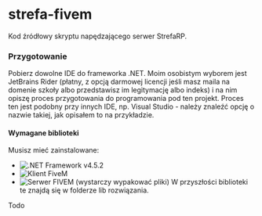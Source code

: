 # strefa-fivem
Kod źródłowy skryptu napędzającego serwer StrefaRP.

### Przygotowanie
Pobierz dowolne IDE do frameworka .NET. Moim osobistym wyborem jest JetBrains Rider (płatny, z opcją darmowej licencji 
jeśli masz maila na domenie szkoły albo przedstawisz im legitymację albo indeks) i na nim opiszę proces przygotowania do 
programowania pod ten projekt. Proces ten jest podobny przy innych IDE, np. Visual Studio - należy znaleźć opcję o nazwie 
takiej, jak opisałem to na przykładzie.

#### Wymagane biblioteki 
Musisz mieć zainstalowane:
- ![.NET Framework v4.5.2](https://www.microsoft.com/pl-pl/download/details.aspx?id=42642) 
- ![Klient FiveM](https://fivem.net) 
- ![Serwer FIVEM](https://docs.fivem.net/server-manual/setting-up-a-server/) (wystarczy wypakować pliki) 
W przyszłości biblioteki te znajdą się w folderze lib rozwiązania.

Todo
